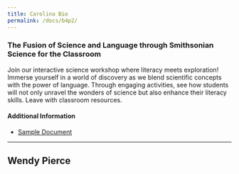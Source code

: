 ```yaml
---
title: Carolina Bio
permalink: /docs/b4p2/
---
```


### The Fusion of Science and Language through Smithsonian Science for the Classroom
Join our interactive science workshop where literacy meets exploration! Immerse yourself in a world of discovery as we blend scientific concepts with the power of language. Through engaging activities, see how students will not only unravel the wonders of science but also enhance their literacy skills. Leave with classroom resources.

#### Additional Information
 - [Sample Document](../wednesday/breakout7/documents/b1p1d1.pdf)

***

## Wendy Pierce